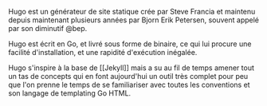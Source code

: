 Hugo est un générateur de site statique crée par Steve Francia et maintenu depuis maintenant plusieurs années par Bjorn Erik Petersen, souvent appelé par son diminutif @bep.

Hugo est écrit en Go, et livré sous forme de binaire, ce qui lui procure une facilité d'installation, et une rapidité d'exécution inégalée.

Hugo s'inspire à la base de [[Jekyll]] mais a su au fil de temps amener tout un tas de concepts qui en font aujourd'hui un outil très complet pour peu que l'on prenne le temps de se familiariser avec toutes les conventions et son langage de templating Go HTML.